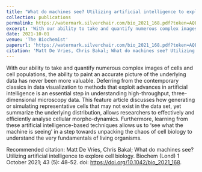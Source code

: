 ```yaml
---
title: "What do machines see? Utilizing artificial intelligence to explore cell biology"
collection: publications
permalink: https://watermark.silverchair.com/bio_2021_168.pdf?token=AQECAHi208BE49Ooan9kkhW_Ercy7Dm3ZL_9Cf3qfKAc485ysgAAA_cwggPzBgkqhkiG9w0BBwagggPkMIID4AIBADCCA9kGCSqGSIb3DQEHATAeBglghkgBZQMEAS4wEQQMx4cDwqeFPv8b2DDQAgEQgIIDqubGhMCiUnD7UJ5poxQHtCswMcHReMjeuy5Yp33eTnw4FGo7lLuU3vupDvmwFQspfD8yS0SoGB4B2gBnq7dnAYT4eIiA_s3F5NOa7myHVG9rXgHifOwnK5G58cdkAFZLEAziQvQtJQAtiU-0JMwxvp_tEuz_Bxof8foPKBMyRXvqMg8hexNINuJwIXzSPytXvgPzxv2hI16y7Ln5247U34dApgAmiXJD_1efeZ_Yxf7oxRnRY5Yf4ZmGzIcYsMDPA6CbH4hcFRl3XkM6hnrrOPQR0O2tU_mZ_pBES2OyRU2DOhdSd6OFkKvP_i2sGLxCPtSqVctDPXanksj7XGQ8gvcYw97fz0VTNGFgkeFMprbxVwrth_LTTj9khOBTowfuRSdoZwbCDC4ZsWLDz2idhC2VNpLhVTAh2oJCpDBgLWa9a2GBcaMeI98r-Tdimq8b8Z4v_wZ9FLLhjvp40Vv1lfcfoNAsOkAwMCv6m8fg2AE7SNjD97FjF-_maQNAh6fvaMDjcHmrDc3AQPksZ6masattRffh1lIX2duAiu9EU1cdSRAR9LFwU5WANm1P9hOKP6zRYM6kmEcIb6DQnZDwrLKJejl4G04TjAUoFMJzPca5k4CbHTTH98V8nmGjTbtoM7I18LWYA4Wy_JAFHLfZIuB0CA67tyivx2dvlBABGIRpPuZ4k2_p_qRKI9hY8nauFk4E3pcjE5JsoWJWtftCHXm-X-y_JYc4vRdcthPI7hRbSixB7Aez1FwFVeb5P8jKQeLV2jA-atQgNz0JokrkmtT0W5MXh1O1eqhOLZgRJTzMf5wNb207-yx0YvQ6Qdj1QD8dyN04cX00LRqxdfLmj_IAyt_vjjUV4Z5v3GokJWC1kLM3aymvPPs2ruQz-upcOnxIY74npEpK92uB5Wgp92q-JrOstcRjHihXerYgiuzyJhVXaKBB841QK6GMeYtNBsacUXnDbKOLL0-lXvdRSCerlsZ51-_tmTvm9BsMTASE4XA299Y_28pkP5_UPEdWWFdU5KCLYNjdWt919wEtoQloKBNSIPwGK411dRw7m2EIKasWwmpTnxHaBDr9kwDH5YPnGB2S-Fc20y--mOtZQfo0kD1b8QCisGErzWJ1tGvwUNGWdL9KANQsFKJjcIHvboHyyZCvl45o7qfkJehxxBWOI6bqXKazb4r2NyDIEk6EFKeN_OjsLeOGXZZZXplvCWMorJybGI5Bj0qdE6KFyjxDSOAMmWeZc1Iv
excerpt: 'With our ability to take and quantify numerous complex images of cells and cell populations, the ability to paint an accurate picture of the underlying data has never been more valuable. Deferring from the contemporary classics in data visualization to methods that exploit advances in artificial intelligence is an essential step in understanding high-throughput, three-dimensional microscopy data. This feature article discusses how generating or simulating representative cells that may not exist in the data set, yet summarize the underlying distribution, allows researchers to effectively and efficiently analyse cellular morpho-dynamics. Furthermore, learning from these artificial intelligence-based techniques allows us to ‘see what the machine is seeing’ in a step towards unpacking the chaos of cell biology to understand the very fundamentals of living organisms.'
date: 2021-10-01
venue: 'The Biochemist'
paperurl: 'https://watermark.silverchair.com/bio_2021_168.pdf?token=AQECAHi208BE49Ooan9kkhW_Ercy7Dm3ZL_9Cf3qfKAc485ysgAAA_cwggPzBgkqhkiG9w0BBwagggPkMIID4AIBADCCA9kGCSqGSIb3DQEHATAeBglghkgBZQMEAS4wEQQMx4cDwqeFPv8b2DDQAgEQgIIDqubGhMCiUnD7UJ5poxQHtCswMcHReMjeuy5Yp33eTnw4FGo7lLuU3vupDvmwFQspfD8yS0SoGB4B2gBnq7dnAYT4eIiA_s3F5NOa7myHVG9rXgHifOwnK5G58cdkAFZLEAziQvQtJQAtiU-0JMwxvp_tEuz_Bxof8foPKBMyRXvqMg8hexNINuJwIXzSPytXvgPzxv2hI16y7Ln5247U34dApgAmiXJD_1efeZ_Yxf7oxRnRY5Yf4ZmGzIcYsMDPA6CbH4hcFRl3XkM6hnrrOPQR0O2tU_mZ_pBES2OyRU2DOhdSd6OFkKvP_i2sGLxCPtSqVctDPXanksj7XGQ8gvcYw97fz0VTNGFgkeFMprbxVwrth_LTTj9khOBTowfuRSdoZwbCDC4ZsWLDz2idhC2VNpLhVTAh2oJCpDBgLWa9a2GBcaMeI98r-Tdimq8b8Z4v_wZ9FLLhjvp40Vv1lfcfoNAsOkAwMCv6m8fg2AE7SNjD97FjF-_maQNAh6fvaMDjcHmrDc3AQPksZ6masattRffh1lIX2duAiu9EU1cdSRAR9LFwU5WANm1P9hOKP6zRYM6kmEcIb6DQnZDwrLKJejl4G04TjAUoFMJzPca5k4CbHTTH98V8nmGjTbtoM7I18LWYA4Wy_JAFHLfZIuB0CA67tyivx2dvlBABGIRpPuZ4k2_p_qRKI9hY8nauFk4E3pcjE5JsoWJWtftCHXm-X-y_JYc4vRdcthPI7hRbSixB7Aez1FwFVeb5P8jKQeLV2jA-atQgNz0JokrkmtT0W5MXh1O1eqhOLZgRJTzMf5wNb207-yx0YvQ6Qdj1QD8dyN04cX00LRqxdfLmj_IAyt_vjjUV4Z5v3GokJWC1kLM3aymvPPs2ruQz-upcOnxIY74npEpK92uB5Wgp92q-JrOstcRjHihXerYgiuzyJhVXaKBB841QK6GMeYtNBsacUXnDbKOLL0-lXvdRSCerlsZ51-_tmTvm9BsMTASE4XA299Y_28pkP5_UPEdWWFdU5KCLYNjdWt919wEtoQloKBNSIPwGK411dRw7m2EIKasWwmpTnxHaBDr9kwDH5YPnGB2S-Fc20y--mOtZQfo0kD1b8QCisGErzWJ1tGvwUNGWdL9KANQsFKJjcIHvboHyyZCvl45o7qfkJehxxBWOI6bqXKazb4r2NyDIEk6EFKeN_OjsLeOGXZZZXplvCWMorJybGI5Bj0qdE6KFyjxDSOAMmWeZc1Iv'
citation: 'Matt De Vries, Chris Bakal; What do machines see? Utilizing artificial intelligence to explore cell biology. Biochem (Lond) 1 October 2021; 43 (5): 48–52. doi: https://doi.org/10.1042/bio_2021_168'
---
```

With our ability to take and quantify numerous complex images of cells and cell populations, the ability to paint an accurate picture of the underlying data has never been more valuable. Deferring from the contemporary classics in data visualization to methods that exploit advances in artificial intelligence is an essential step in understanding high-throughput, three-dimensional microscopy data. This feature article discusses how generating or simulating representative cells that may not exist in the data set, yet summarize the underlying distribution, allows researchers to effectively and efficiently analyse cellular morpho-dynamics. Furthermore, learning from these artificial intelligence-based techniques allows us to ‘see what the machine is seeing’ in a step towards unpacking the chaos of cell biology to understand the very fundamentals of living organisms.


Recommended citation: Matt De Vries, Chris Bakal; What do machines see? Utilizing artificial intelligence to explore cell biology. Biochem (Lond) 1 October 2021; 43 (5): 48–52. doi: https://doi.org/10.1042/bio_2021_168.

